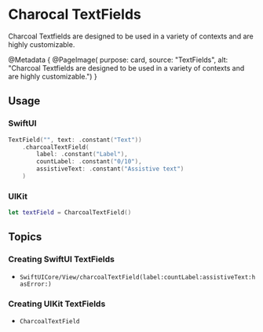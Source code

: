 # Charocal TextFields

Charcoal Textfields are designed to be used in a variety of contexts and are highly customizable.

@Metadata {
    @PageImage(
        purpose: card, 
        source: "TextFields", 
        alt: "Charcoal Textfields are designed to be used in a variety of contexts and are highly customizable.")
}

## Usage

### SwiftUI

```swift
TextField("", text: .constant("Text"))
    .charcoalTextField(
        label: .constant("Label"),
        countLabel: .constant("0/10"),
        assistiveText: .constant("Assistive text")
    )
 ```

### UIKit

```swift
let textField = CharcoalTextField()
```

## Topics

### Creating SwiftUI TextFields

- ``SwiftUICore/View/charcoalTextField(label:countLabel:assistiveText:hasError:)``

### Creating UIKit TextFields

- ``CharcoalTextField``
